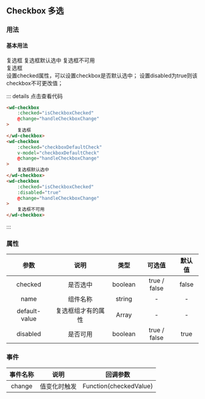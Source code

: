 ## Checkbox 多选
### 用法
#### 基本用法
<div class="component-box">
    <div class="component-box-top">
        <wd-checkbox
            :checked="true"
        >
            复选框
        </wd-checkbox>
        <wd-checkbox
            :checked="false"
        >
            复选框默认选中
        </wd-checkbox>
        <wd-checkbox
            :checked="true"
            :disabled="true"
        >
            复选框不可用
        </wd-checkbox>
    </div>
    <div class="component-box-bottom">
        <div class="component-title">复选框</div>
        <div class="component-desc">
            设置checked属性，可以设置checkbox是否默认选中；
            设置disabled为true则该checkbox不可更改值；
        </div>
    </div>
</div> 

::: details 点击查看代码 
```html
<wd-checkbox
    :checked="isCheckboxChecked"
    @change="handleCheckboxChange"
>
    复选框
</wd-checkbox>
<wd-checkbox
    :checked="checkboxDefaultCheck"
    v-model="checkboxDefaultCheck"
    @change="handleCheckboxChange"
>
    复选框默认选中
</wd-checkbox>
<wd-checkbox
    :checked="isCheckboxChecked"
    :disabled="true"
    @change="handleCheckboxChange"
>
    复选框不可用
</wd-checkbox>
```
:::

### 属性
| 参数 | 说明 | 类型 | 可选值 | 默认值 |
| :--: | :--: | :--: | :--: | :--: |
| checked | 是否选中 | boolean | true / false | false |
| name | 组件名称 | string | - | - |
| default-value | 复选框组才有的属性 | Array | - | - |
| disabled | 是否可用 | boolean | true / false | true |

### 事件
| 事件名称 | 说明 | 回调参数 |
| :--: | :--: | :--: |
| change | 值变化时触发 | Function(checkedValue) |